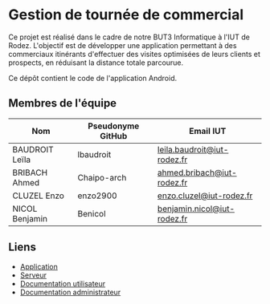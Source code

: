# Gestion de tournée de commercial

Ce projet est réalisé dans le cadre de notre BUT3 Informatique à l'IUT de Rodez.
L'objectif est de développer une application permettant à des commerciaux itinérants d'effectuer des visites optimisées de leurs clients et prospects, en réduisant la distance totale parcourue.

Ce dépôt contient le code de l'application Android.

## Membres de l'équipe

| Nom | Pseudonyme GitHub | Email IUT |
| -- | -- | -- |
| BAUDROIT Leïla | lbaudroit | leila.baudroit@iut-rodez.fr |
| BRIBACH Ahmed | Chaipo-arch | ahmed.bribach@iut-rodez.fr |
| CLUZEL Enzo | enzo2900 | enzo.cluzel@iut-rodez.fr |
| NICOL Benjamin | Benicol | benjamin.nicol@iut-rodez.fr |

## Liens
- [Application](https://github.com/lbaudroit/gestion-tournee-commercial-frontend)
- [Serveur](https://github.com/lbaudroit/gestion-tournee-commercial-backend)
- [Documentation utilisateur](https://docs.google.com/document/d/17MaiijdpM5lrL-kEMv06-eeGHahOy1hTcQkzndycwg4/edit?usp=sharing)
- [Documentation administrateur](https://docs.google.com/document/d/1BurS9x3e7SHHcokofa-iHzqd7jR_gZgPEl77j74Aabc/edit?usp=sharing)
